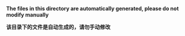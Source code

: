 **The files in this directory are automatically generated, please do not modify manually**

**该目录下的文件是自动生成的，请勿手动修改**